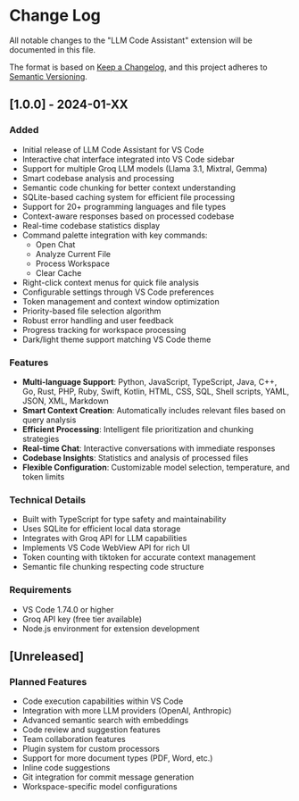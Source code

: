 # Change Log

All notable changes to the "LLM Code Assistant" extension will be documented in this file.

The format is based on [Keep a Changelog](https://keepachangelog.com/en/1.0.0/),
and this project adheres to [Semantic Versioning](https://semver.org/spec/v2.0.0.html).

## [1.0.0] - 2024-01-XX

### Added
- Initial release of LLM Code Assistant for VS Code
- Interactive chat interface integrated into VS Code sidebar
- Support for multiple Groq LLM models (Llama 3.1, Mixtral, Gemma)
- Smart codebase analysis and processing
- Semantic code chunking for better context understanding
- SQLite-based caching system for efficient file processing
- Support for 20+ programming languages and file types
- Context-aware responses based on processed codebase
- Real-time codebase statistics display
- Command palette integration with key commands:
  - Open Chat
  - Analyze Current File
  - Process Workspace
  - Clear Cache
- Right-click context menus for quick file analysis
- Configurable settings through VS Code preferences
- Token management and context window optimization
- Priority-based file selection algorithm
- Robust error handling and user feedback
- Progress tracking for workspace processing
- Dark/light theme support matching VS Code theme

### Features
- **Multi-language Support**: Python, JavaScript, TypeScript, Java, C++, Go, Rust, PHP, Ruby, Swift, Kotlin, HTML, CSS, SQL, Shell scripts, YAML, JSON, XML, Markdown
- **Smart Context Creation**: Automatically includes relevant files based on query analysis
- **Efficient Processing**: Intelligent file prioritization and chunking strategies
- **Real-time Chat**: Interactive conversations with immediate responses
- **Codebase Insights**: Statistics and analysis of processed files
- **Flexible Configuration**: Customizable model selection, temperature, and token limits

### Technical Details
- Built with TypeScript for type safety and maintainability
- Uses SQLite for efficient local data storage
- Integrates with Groq API for LLM capabilities
- Implements VS Code WebView API for rich UI
- Token counting with tiktoken for accurate context management
- Semantic file chunking respecting code structure

### Requirements
- VS Code 1.74.0 or higher
- Groq API key (free tier available)
- Node.js environment for extension development

## [Unreleased]

### Planned Features
- Code execution capabilities within VS Code
- Integration with more LLM providers (OpenAI, Anthropic)
- Advanced semantic search with embeddings
- Code review and suggestion features
- Team collaboration features
- Plugin system for custom processors
- Support for more document types (PDF, Word, etc.)
- Inline code suggestions
- Git integration for commit message generation
- Workspace-specific model configurations
